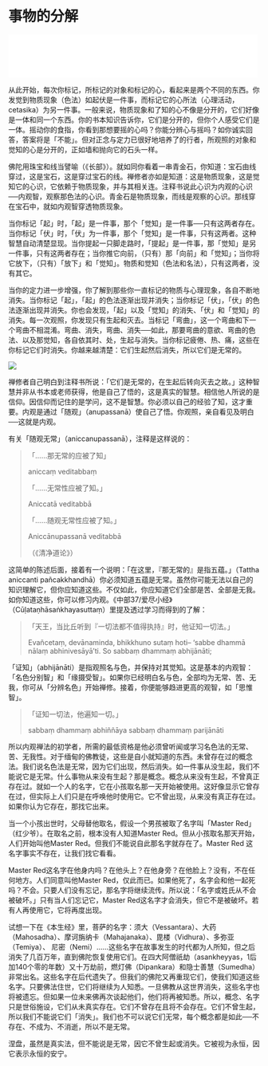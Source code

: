 # 事物的分解

<iframe frameborder="0" marginwidth="0" marginheight="0" width=500 height=86 src="./mp3/12-0.mp3"></iframe>

从此开始，每次你标记，所标记的对象和标记的心，看起来是两个不同的东西。你发觉到物质现象（色法）如起伏是一件事，而标记它的心所法（心理活动，cetasika）为另一件事。一般来说，物质现象和了知的心不像是分开的，它们好像是一体和同一个东西。你的书本知识告诉你，它们是分开的，但你个人感受它们是一体。摇动你的食指，你看到那想要摇的心吗？你能分辨心与摇吗？如你诚实回答，答案将是「不能」。但对正念与定力已很好地培养了的行者，所观照的对象和觉知的心是分开的，正如墙和抛向它的石头一样。

佛陀用珠宝和线当譬喻（《长部》）。就如同你看着一串青金石，你知道：宝石由线穿过，这是宝石，这是穿过宝石的线。禅修者亦如是知道：这是物质现象，这是觉知它的心识，它依赖于物质现象，并与其相关连。注释书说此心识为内观的心识──内观智，观察那色法的心识。青金石是物质现象，而线是观察的心识。那线穿在宝石中，就如内观智穿透物质现象。

当你标记「起」时，「起」是一件事，那个「觉知」是一件事──只有这两者存在。当你标记「伏」时，「伏」为一件事，那个「觉知」是一件事，只有这两者。这种智慧自动清楚显现。当你提起一只脚走路时，「提起」是一件事，那「觉知」是另一件事，只有这两者存在；当你推它向前，（只有）那「向前」和「觉知」；当你将它放下，（只有）「放下」和「觉知」。物质和觉知（色法和名法），只有这两者，没有其它。

当你的定力进一步增强，你了解到那些你一直标记的物质与心理现象，各自不断地消失。当你标记「起」，「起」的色法逐渐出现并消失；当你标记「伏」，「伏」的色法逐渐出现并消失。你也会发现，「起」以及「觉知」的消失、「伏」和「觉知」的消失。每一次观照，你发现只有生起和灭去。当标记「弯曲」，这一个弯曲和下一个弯曲不相混淆。弯曲、消失，弯曲、消失──如此，那要弯曲的意欲、弯曲的色法、以及那觉知，各自依其时、处，生起与消失。当你标记疲倦、热、痛，这些在你标记它们时消失。你越来越清楚：它们生起然后消失，所以它们是无常的。

![](./img/12-0.webp)

禅修者自己明白到注释书所说：「它们是无常的，在生起后转向灭去之故。」这种智慧并非从书本或老师获得，他是自己了悟的，这是真实的智慧。相信他人所说的是信仰。因信仰而记住的是学问，这不是智慧。你必须以自己的经验了知，这才重要。内观是通过「随观」（anupassanā）使自己了悟。你观照，亲自看见及明白──这就是内观。

有关「随观无常」（aniccanupassanā），注释是这样说的：

>「……那无常的应被了知」
>
>aniccaṃ veditabbaṃ
>
>「……无常性应被了知。」
>
>Aniccatā veditabbā
>
>「……随观无常性应被了知。」
>
>Aniccānupassanā veditabbā
>
>（《清净道论》）

这简单的陈述后面，接着有一个说明：「在这里，『那无常的』是指五蕴。」（Tattha aniccanti pañcakkhandhā）你必须知道五蕴是无常。虽然你可能无法以自己的知识理解它，但你应知道这些。不仅如此，你应知道它们全部是苦、全部是无我。如你知道这些，你可以修习内观。《中部37/爱尽小经》（Cūḷataṇhāsaṅkhayasuttaṃ）里提及透过学习而得到的了解：

>「天王，当比丘听到『一切法都不值得执持』时，他证知一切法。」
>
>Evañcetaṃ, devānaminda, bhikkhuno sutaṃ hoti– ‘sabbe dhammā nālaṃ abhinivesāyā’ti. So sabbaṃ dhammaṃ abhijānāti;

「证知」（abhijānāti）是指观照名与色，并保持对其觉知。这是基本的内观智：「名色分别智」和「缘摄受智」。如果你已经明白名与色，全部均为无常、苦、无我，你可从「分辨名色」开始禅修。接着，你便能够趋进更高的观智，如「思惟智」。

>「证知一切法，他遍知一切。」
>
>sabbaṃ dhammaṃ abhiññāya sabbaṃ dhammaṃ  parijānāti

所以内观禅法的初学者，所需的最低资格是他必须曾听闻或学习名色法的无常、苦、无我性。对于缅甸的佛教徒，这些是自小就知道的东西。未曾存在过的概念法。我们说名色法是无常，因为它们出现，然后消失。如一件事从没生起，我们不能说它是无常。什么事物从来没有生起？那是概念。概念从来没有生起，不曾真正存在过。就如一个人的名字，它在小孩取名那一天开始被使用。这好像显示它曾存在过，但实际上人们只是在呼唤他时使用它。它不曾出现，从来没有真正存在过。如果你认为它存在，那找它出来。

当一个小孩出世时，父母替他取名，假设一个男孩被取了名字叫「Master Red」（红少爷）。在取名之前，根本没有人知道Master Red。但从小孩取名那天开始，人们开始叫他Master Red。但我们不能说自此那名字就存在了。Master Red 这名字事实不存在，让我们找它看看。

Master Red这名字在他身内吗？在他头上？在他身旁？在他脸上？没有，不在任何地方。人们同意叫他Master Red，仅此而已。如果他死了，名字会和他一起死吗？不会。只要人们没有忘记，那名字将继续流传。所以说：「名字或姓氏从不会被破坏。」只有当人们忘记它，Master Red这名字才会消失，但它不是被破坏。若有人再使用它，它将再度出现。

试想一下在《本生经》里，菩萨的名字：须大（Vessantara）、大药（Mahosadha）、摩诃旃纳卡（Mahajanaka）、毘楼（Vidhura）、多弥亚（Temiya）、 尼密（Nemi）……这些名字在故事发生的时代都为人所知，但之后消失了几百万年，直到佛陀恢复使用它们。在四大阿僧祇劫（asankheyyas，1后加140个零的年数）又十万劫前，燃灯佛（Dipankara）和隐士善慧（Sumedha）非常出名。这些名字在后代遗失了。但我们的佛陀又再重现它们，使我们知道这些名字。只要佛法住世，它们将继续为人知悉。一旦佛教从这世界消失，这些名字也将被遗忘。但如果一位未来佛再次谈起他们，他们将再被知悉。所以，概念、名字只是世俗施设，它们从未真实存在。它们不曾存在且将不会存在。它们不曾生起，所以我们不能说它们「消失」。我们也不可以说它们无常，每个概念都是如此──不存在、不成为、不消逝，所以不是无常。

涅盘，虽然是真实法，但不能说是无常，因它不曾生起或消失。它被视为永恒，因它表示永恒的安宁。
